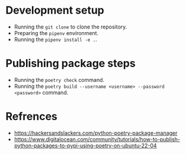 # Development setup

- Running the `git clone` to clone the repository.
- Preparing the `pipenv` environment.
- Running the `pipenv install -e .`.

# Publishing package steps

- Running the `poetry check` command.
- Running the `poetry build --username <username> --password <password>` command.

# Refrences

- https://hackersandslackers.com/python-poetry-package-manager
- https://www.digitalocean.com/community/tutorials/how-to-publish-python-packages-to-pypi-using-poetry-on-ubuntu-22-04
